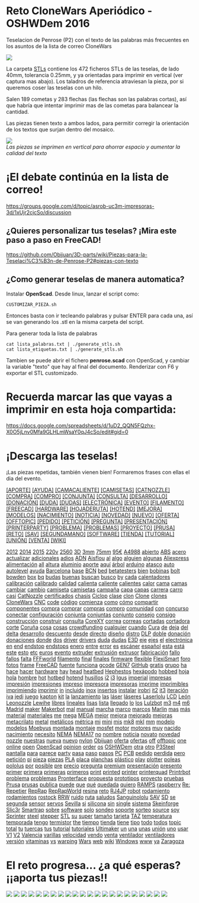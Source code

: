 # Reto CloneWars Aperiódico - OSHWDem 2016
Teselacion de Penrose (P2) con el texto de las palabras más frecuentes en los asuntos de la lista de correo CloneWars

![](fotos/teselacion.png)  

La carpeta [STLs](STLs) contiene los 472 ficheros STLs de las teselas, de lado 40mm, tolerancia 0.25mm, y ya orientadas para imprimir en vertical (ver captura mas abajo).
Los taladros de referencia atraviesan la pieza, por si queremos coser las teselas con un hilo.

Salen 189 cometas y 283 flechas (las flechas son las palabras cortas), así que habría que intentar imprimir mas de las cometas para balancear la cantidad.

Las piezas tienen texto a ambos lados, para permitir corregir la orientación de los textos que surjan dentro del mosaico.

![](fotos/piezas_slic3r.png)  
_Las piezas se imprimen en vertical para ahorrar espacio y aumentar la calidad del texto_

¡El debate continúa en la lista de correo!
==
<https://groups.google.com/d/topic/asrob-uc3m-impresoras-3d/1xUjr2cjcSo/discussion>

¿Quieres personalizar tus teselas? ¡Mira este paso a paso en FreeCAD!
--
<https://github.com/Obijuan/3D-parts/wiki/Piezas-para-la-Teselaci%C3%B3n-de-Penrose-P2#piezas-con-texto>

¿Como generar teselas de manera automatica?
--
Instalar **OpenScad**. Desde linux, lanzar el script como:

```
CUSTOMIZAR_PIEZA.sh
```
Entonces basta con ir tecleando palabras y pulsar ENTER para cada una, así se van generando los .stl en la misma carpeta del script.

Para generar toda la lista de palabras
```
cat lista_palabras.txt | ./generate_stls.sh
cat lista_etiquetas.txt | ./generate_stls.sh
```

Tambien se puede abrir el fichero **penrose.scad** con OpenScad, y cambiar la variable "texto" que hay al final del documento. Renderizar con F6 y exportar el STL customizado.


# Recuerda marcar las que vayas a imprimir en esta hoja compartida:  

<https://docs.google.com/spreadsheets/d/1uD2_QQN5FQzhx-X0O5jLnv0Mfa9GLHLmWsaY0qJ4cSo/edit#gid=0>


# ¡Descarga las teselas!

¡Las piezas repetidas, también vienen bien! Formaremos frases con ellas el dia del evento.  

[[APORTE]](STLs/[APORTE].stl) [[AYUDA]](STLs/[AYUDA].stl) [[CAMACALIENTE]](STLs/[CAMACALIENTE].stl) [[CAMISETAS]](STLs/[CAMISETAS].stl) [[CATNOZZLE]](STLs/[CATNOZZLE].stl) [[COMPRA]](STLs/[COMPRA].stl) [[COMPRO]](STLs/[COMPRO].stl) [[CONJUNTA]](STLs/[CONJUNTA].stl) [[CONSULTA]](STLs/[CONSULTA].stl) [[DESARROLLO]](STLs/[DESARROLLO].stl) [[DONACIÓN]](STLs/[DONACIÓN].stl) [[DUDA]](STLs/[DUDA].stl) [[DUDAS]](STLs/[DUDAS].stl) [[ELECTRÓNICA]](STLs/[ELECTRÓNICA].stl) [[EVENTO]](STLs/[EVENTO].stl) [[FILAMENTO]](STLs/[FILAMENTO].stl) [[FREECAD]](STLs/[FREECAD].stl) [[HARDWARE]](STLs/[HARDWARE].stl) [[HOJADERUTA]](STLs/[HOJADERUTA].stl) [[HOTEND]](STLs/[HOTEND].stl) [[MEJORA]](STLs/[MEJORA].stl) [[MODELOS]](STLs/[MODELOS].stl) [[NACIMIENTO]](STLs/[NACIMIENTO].stl) [[NOTICIA]](STLs/[NOTICIA].stl) [[NOVEDAD]](STLs/[NOVEDAD].stl) [[NUEVO]](STLs/[NUEVO].stl) [[OFERTA]](STLs/[OFERTA].stl) [[OFFTOPIC]](STLs/[OFFTOPIC].stl) [[PEDIDO]](STLs/[PEDIDO].stl) [[PETICIÓN]](STLs/[PETICIÓN].stl) [[PREGUNTA]](STLs/[PREGUNTA].stl) [[PRESENTACIÓN]](STLs/[PRESENTACIÓN].stl) [[PRINTERPARTY]](STLs/[PRINTERPARTY].stl) [[PROBLEMA]](STLs/[PROBLEMA].stl) [[PROBLEMAS]](STLs/[PROBLEMAS].stl) [[PROYECTO]](STLs/[PROYECTO].stl) [[PRUSA]](STLs/[PRUSA].stl) [[RETO]](STLs/[RETO].stl) [[SAV]](STLs/[SAV].stl) [[SEGUNDAMANO]](STLs/[SEGUNDAMANO].stl) [[SOFTWARE]](STLs/[SOFTWARE].stl) [[TIENDA]](STLs/[TIENDA].stl) [[TUTORIAL]](STLs/[TUTORIAL].stl) [[UNIÓN]](STLs/[UNIÓN].stl) [[VENTA]](STLs/[VENTA].stl) [[WIKI]](STLs/[WIKI].stl)

[2012](STLs/2012.stl) [2014](STLs/2014.stl) [2015](STLs/2015.stl) [220v](STLs/220v.stl) [2560](STLs/2560.stl) [3D](STLs/3D.stl) [3mm](STLs/3mm.stl) [75mm](STLs/75mm.stl) [95€](STLs/95€.stl) [A4988](STLs/A4988.stl) [abierto](STLs/abierto.stl) [ABS](STLs/ABS.stl) [acero](STLs/acero.stl) [actualizar](STLs/actualizar.stl) [adicionales](STLs/adicionales.stl) [adios](STLs/adios.stl) [ADN](STLs/ADN.stl) [Aisflou](STLs/Aisflou.stl) [al](STLs/al.stl) [algo](STLs/algo.stl) [alguien](STLs/alguien.stl) [algunas](STLs/algunas.stl) [Aliexpress](STLs/Aliexpress.stl) [alimentación](STLs/alimentación.stl) [all](STLs/all.stl) [altura](STLs/altura.stl) [aluminio](STLs/aluminio.stl) [aporte](STLs/aporte.stl) [aquí](STLs/aquí.stl) [árbol](STLs/árbol.stl) [arduino](STLs/arduino.stl) [atasco](STLs/atasco.stl) [auto](STLs/auto.stl) [autolevel](STLs/autolevel.stl) [ayuda](STLs/ayuda.stl) [Barcelona](STLs/Barcelona.stl) [base](STLs/base.stl) [BCN](STLs/BCN.stl) [bed](STLs/bed.stl) [betatesters](STLs/betatesters.stl) [bien](STLs/bien.stl) [bobinas](STLs/bobinas.stl) [bolt](STLs/bolt.stl) [bowden](STLs/bowden.stl) [box](STLs/box.stl) [bq](STLs/bq.stl) [budas](STLs/budas.stl) [buenas](STLs/buenas.stl) [buscan](STLs/buscan.stl) [busco](STLs/busco.stl) [by](STLs/by.stl) [cada](STLs/cada.stl) [calentadores](STLs/calentadores.stl) [calibración](STLs/calibración.stl) [calibrado](STLs/calibrado.stl) [calidad](STLs/calidad.stl) [calienta](STLs/calienta.stl) [caliente](STLs/caliente.stl) [calientes](STLs/calientes.stl) [calor](STLs/calor.stl) [cama](STLs/cama.stl) [camas](STLs/camas.stl) [cambiar](STLs/cambiar.stl) [cambio](STLs/cambio.stl) [camiseta](STLs/camiseta.stl) [camisetas](STLs/camisetas.stl) [campaña](STLs/campaña.stl) [capa](STLs/capa.stl) [capas](STLs/capas.stl) [carrera](STLs/carrera.stl) [carro](STLs/carro.stl) [casi](STLs/casi.stl) [CatNozzle](STLs/CatNozzle.stl) [certificados](STLs/certificados.stl) [chasis](STLs/chasis.stl) [Ciclop](STLs/Ciclop.stl) [clase](STLs/clase.stl) [clon](STLs/clon.stl) [Clone](STLs/Clone.stl) [clones](STLs/clones.stl) [CloneWars](STLs/CloneWars.stl) [CNC](STLs/CNC.stl) [code](STLs/code.stl) [código](STLs/código.stl) [comienza](STLs/comienza.stl) [como](STLs/como.stl) [cómo](STLs/cómo.stl) [compartir](STLs/compartir.stl) [componentes](STLs/componentes.stl) [compra](STLs/compra.stl) [comprar](STLs/comprar.stl) [compras](STLs/compras.stl) [compro](STLs/compro.stl) [comunidad](STLs/comunidad.stl) [con](STLs/con.stl) [concurso](STLs/concurso.stl) [conectar](STLs/conectar.stl) [configuración](STLs/configuración.stl) [conjunta](STLs/conjunta.stl) [conjuntas](STLs/conjuntas.stl) [conjunto](STLs/conjunto.stl) [consejo](STLs/consejo.stl) [consigo](STLs/consigo.stl) [construcción](STLs/construcción.stl) [construir](STLs/construir.stl) [consulta](STLs/consulta.stl) [CoreXY](STLs/CoreXY.stl) [correa](STLs/correa.stl) [correas](STLs/correas.stl) [cortadas](STLs/cortadas.stl) [cortadora](STLs/cortadora.stl) [corte](STLs/corte.stl) [Coruña](STLs/Coruña.stl) [cosa](STLs/cosa.stl) [cosas](STLs/cosas.stl) [crowdfunding](STLs/crowdfunding.stl) [cualquier](STLs/cualquier.stl) [cuando](STLs/cuando.stl) [Cura](STLs/Cura.stl) [de](STLs/de.stl) [deja](STLs/deja.stl) [del](STLs/del.stl) [delta](STLs/delta.stl) [desarrollo](STLs/desarrollo.stl) [descuento](STLs/descuento.stl) [desde](STLs/desde.stl) [directo](STLs/directo.stl) [diseño](STLs/diseño.stl) [distro](STLs/distro.stl) [DLP](STLs/DLP.stl) [doble](STLs/doble.stl) [donación](STLs/donación.stl) [donaciones](STLs/donaciones.stl) [donde](STLs/donde.stl) [dos](STLs/dos.stl) [driver](STLs/driver.stl) [drivers](STLs/drivers.stl) [duda](STLs/duda.stl) [dudas](STLs/dudas.stl) [E3D](STLs/E3D.stl) [eje](STLs/eje.stl) [ejes](STLs/ejes.stl) [el](STLs/el.stl) [electrónica](STLs/electrónica.stl) [en](STLs/en.stl) [end](STLs/end.stl) [endstop](STLs/endstop.stl) [endstops](STLs/endstops.stl) [enero](STLs/enero.stl) [entre](STLs/entre.stl) [error](STLs/error.stl) [es](STLs/es.stl) [escáner](STLs/escáner.stl) [español](STLs/español.stl) [esta](STLs/esta.stl) [está](STLs/está.stl) [este](STLs/este.stl) [esto](STLs/esto.stl) [etc](STLs/etc.stl) [euros](STLs/euros.stl) [evento](STLs/evento.stl) [extruder](STLs/extruder.stl) [extrusión](STLs/extrusión.stl) [extrusor](STLs/extrusor.stl) [fabricación](STLs/fabricación.stl) [fallo](STLs/fallo.stl) [fallos](STLs/fallos.stl) [falta](STLs/falta.stl) [FFFworld](STLs/FFFworld.stl) [filamento](STLs/filamento.stl) [final](STLs/final.stl) [finales](STLs/finales.stl) [firmware](STLs/firmware.stl) [flexible](STLs/flexible.stl) [FlexiSmart](STLs/FlexiSmart.stl) [foro](STLs/foro.stl) [fotos](STLs/fotos.stl) [frame](STLs/frame.stl) [FreeCAD](STLs/FreeCAD.stl) [fuente](STLs/fuente.stl) [funciona](STLs/funciona.stl) [gcode](STLs/gcode.stl) [GEN7](STLs/GEN7.stl) [GitHub](STLs/GitHub.stl) [gratis](STLs/gratis.stl) [grupo](STLs/grupo.stl) [ha](STLs/ha.stl) [hace](STLs/hace.stl) [hacer](STLs/hacer.stl) [hardware](STLs/hardware.stl) [hay](STLs/hay.stl) [head](STLs/head.stl) [heatbed](STLs/heatbed.stl) [Hephestos](STLs/Hephestos.stl) [hexápodo](STLs/hexápodo.stl) [hobbed](STLs/hobbed.stl) [hoja](STLs/hoja.stl) [hola](STLs/hola.stl) [hombre](STLs/hombre.stl) [hot](STLs/hot.stl) [hotbed](STLs/hotbed.stl) [hotend](STLs/hotend.stl) [husillos](STLs/husillos.stl) [i2](STLs/i2.stl) [i3](STLs/i3.stl) [Igus](STLs/Igus.stl) [imperial](STLs/imperial.stl) [impresas](STLs/impresas.stl) [impresión](STLs/impresión.stl) [impresiones](STLs/impresiones.stl) [impreso](STLs/impreso.stl) [impresora](STLs/impresora.stl) [impresoras](STLs/impresoras.stl) [imprime](STLs/imprime.stl) [imprimibles](STLs/imprimibles.stl) [imprimiendo](STLs/imprimiendo.stl) [imprimir](STLs/imprimir.stl) [in](STLs/in.stl) [incluido](STLs/incluido.stl) [inox](STLs/inox.stl) [insertos](STLs/insertos.stl) [instalar](STLs/instalar.stl) [irobri](STLs/irobri.stl) [it2](STLs/it2.stl) [it3](STLs/it3.stl) [iteración](STLs/iteración.stl) [iva](STLs/iva.stl) [jedi](STLs/jedi.stl) [juego](STLs/juego.stl) [kapton](STLs/kapton.stl) [kit](STLs/kit.stl) [la](STLs/la.stl) [lanzamiento](STLs/lanzamiento.stl) [las](STLs/las.stl) [láser](STLs/láser.stl) [láseres](STLs/láseres.stl) [Laserlolu](STLs/Laserlolu.stl) [LCD](STLs/LCD.stl) [León](STLs/León.stl) [Leonozzle](STLs/Leonozzle.stl) [Lewihe](STLs/Lewihe.stl) [libres](STLs/libres.stl) [lineales](STLs/lineales.stl) [lisas](STLs/lisas.stl) [lista](STLs/lista.stl) [llegado](STLs/llegado.stl) [lo](STLs/lo.stl) [los](STLs/los.stl) [Lulzbot](STLs/Lulzbot.stl) [m3](STLs/m3.stl) [m4](STLs/m4.stl) [m6](STLs/m6.stl) [Madrid](STLs/Madrid.stl) [maker](STLs/maker.stl) [Makerbot](STLs/Makerbot.stl) [mal](STLs/mal.stl) [manual](STLs/manual.stl) [marcha](STLs/marcha.stl) [marco](STLs/marco.stl) [marcos](STLs/marcos.stl) [Marlin](STLs/Marlin.stl) [mas](STLs/mas.stl) [más](STLs/más.stl) [material](STLs/material.stl) [materiales](STLs/materiales.stl) [me](STLs/me.stl) [mega](STLs/mega.stl) [MEGA](STLs/MEGA.stl) [mejor](STLs/mejor.stl) [mejora](STLs/mejora.stl) [mejorado](STLs/mejorado.stl) [mejoras](STLs/mejoras.stl) [metacrilato](STLs/metacrilato.stl) [metal](STLs/metal.stl) [metálicos](STLs/metálicos.stl) [métrica](STLs/métrica.stl) [mi](STLs/mi.stl) [mini](STLs/mini.stl) [mis](STLs/mis.stl) [mk8](STLs/mk8.stl) [mkI](STLs/mkI.stl) [mm](STLs/mm.stl) [modelo](STLs/modelo.stl) [modelos](STLs/modelos.stl) [Moebyus](STLs/Moebyus.stl) [montada](STLs/montada.stl) [montaje](STLs/montaje.stl) [mosfet](STLs/mosfet.stl) [motor](STLs/motor.stl) [motores](STLs/motores.stl) [muy](STLs/muy.stl) [nacido](STLs/nacido.stl) [nacimiento](STLs/nacimiento.stl) [necesito](STLs/necesito.stl) [NEMA](STLs/NEMA.stl) [NEMA17](STLs/NEMA17.stl) [no](STLs/no.stl) [nombre](STLs/nombre.stl) [noticia](STLs/noticia.stl) [novato](STLs/novato.stl) [novedad](STLs/novedad.stl) [nozzle](STLs/nozzle.stl) [nuestras](STLs/nuestras.stl) [nueva](STLs/nueva.stl) [nuevo](STLs/nuevo.stl) [nylon](STLs/nylon.stl) [Obijuan](STLs/Obijuan.stl) [oferta](STLs/oferta.stl) [ofertas](STLs/ofertas.stl) [off](STLs/off.stl) [offtopic](STLs/offtopic.stl) [one](STLs/one.stl) [online](STLs/online.stl) [open](STLs/open.stl) [OpenScad](STLs/OpenScad.stl) [opinion](STLs/opinion.stl) [order](STLs/order.stl) [os](STLs/os.stl) [OSHWDem](STLs/OSHWDem.stl) [otra](STLs/otra.stl) [otro](STLs/otro.stl) [P3Steel](STLs/P3Steel.stl) [pantalla](STLs/pantalla.stl) [para](STLs/para.stl) [parece](STLs/parece.stl) [party](STLs/party.stl) [pasa](STLs/pasa.stl) [paso](STLs/paso.stl) [pasos](STLs/pasos.stl) [PC](STLs/PC.stl) [PCB](STLs/PCB.stl) [pedido](STLs/pedido.stl) [perdida](STLs/perdida.stl) [pero](STLs/pero.stl) [petición](STLs/petición.stl) [pi](STLs/pi.stl) [pieza](STLs/pieza.stl) [piezas](STLs/piezas.stl) [PLA](STLs/PLA.stl) [placa](STLs/placa.stl) [planchas](STLs/planchas.stl) [plástico](STLs/plástico.stl) [play](STLs/play.stl) [plotter](STLs/plotter.stl) [poleas](STLs/poleas.stl) [pololus](STLs/pololus.stl) [por](STLs/por.stl) [posible](STLs/posible.stl) [pre](STLs/pre.stl) [precio](STLs/precio.stl) [pregunta](STLs/pregunta.stl) [premium](STLs/premium.stl) [presentación](STLs/presentación.stl) [presento](STLs/presento.stl) [primer](STLs/primer.stl) [primera](STLs/primera.stl) [primeras](STLs/primeras.stl) [primeros](STLs/primeros.stl) [print](STLs/print.stl) [printed](STLs/printed.stl) [printer](STLs/printer.stl) [printerquad](STLs/printerquad.stl) [Printrbot](STLs/Printrbot.stl) [problema](STLs/problema.stl) [problemas](STLs/problemas.stl) [Pronterface](STLs/Pronterface.stl) [propuesta](STLs/propuesta.stl) [prototipos](STLs/prototipos.stl) [proyecto](STLs/proyecto.stl) [pruebas](STLs/pruebas.stl) [Prusa](STLs/Prusa.stl) [prusas](STLs/prusas.stl) [publica](STLs/publica.stl) [puede](STLs/puede.stl) [que](STLs/que.stl) [qué](STLs/qué.stl) [quedada](STLs/quedada.stl) [quiero](STLs/quiero.stl) [RAMPS](STLs/RAMPS.stl) [raspberry](STLs/raspberry.stl) [Re:](STLs/Re:.stl) [Repetier](STLs/Repetier.stl) [RepRap](STLs/RepRap.stl) [RepRapWorld](STLs/RepRapWorld.stl) [resina](STLs/resina.stl) [reto](STLs/reto.stl) [RJ4JP](STLs/RJ4JP.stl) [robot](STLs/robot.stl) [rodamiento](STLs/rodamiento.stl) [rodamientos](STLs/rodamientos.stl) [rostock](STLs/rostock.stl) [RRW](STLs/RRW.stl) [ruido](STLs/ruido.stl) [ruta](STLs/ruta.stl) [saludos](STLs/saludos.stl) [Sanguinololu](STLs/Sanguinololu.stl) [SAV](STLs/SAV.stl) [SD](STLs/SD.stl) [se](STLs/se.stl) [segunda](STLs/segunda.stl) [sensor](STLs/sensor.stl) [servos](STLs/servos.stl) [Sevilla](STLs/Sevilla.stl) [si](STLs/si.stl) [silicona](STLs/silicona.stl) [sin](STLs/sin.stl) [single](STLs/single.stl) [sistema](STLs/sistema.stl) [Skeinforge](STLs/Skeinforge.stl) [Slic3r](STLs/Slic3r.stl) [Smartrap](STLs/Smartrap.stl) [sobre](STLs/sobre.stl) [software](STLs/software.stl) [solo](STLs/solo.stl) [sondeo](STLs/sondeo.stl) [soporte](STLs/soporte.stl) [sorteo](STLs/sorteo.stl) [source](STLs/source.stl) [soy](STLs/soy.stl) [Sprinter](STLs/Sprinter.stl) [steel](STLs/steel.stl) [stepper](STLs/stepper.stl) [STL](STLs/STL.stl) [su](STLs/su.stl) [super](STLs/super.stl) [tamaño](STLs/tamaño.stl) [tarjeta](STLs/tarjeta.stl) [TAZ](STLs/TAZ.stl) [temperatura](STLs/temperatura.stl) [temporada](STLs/temporada.stl) [tengo](STLs/tengo.stl) [termistor](STLs/termistor.stl) [the](STLs/the.stl) [tiempo](STLs/tiempo.stl) [tienda](STLs/tienda.stl) [tiene](STLs/tiene.stl) [tipo](STLs/tipo.stl) [todo](STLs/todo.stl) [todos](STLs/todos.stl) [topic](STLs/topic.stl) [total](STLs/total.stl) [tu](STLs/tu.stl) [tuercas](STLs/tuercas.stl) [tus](STLs/tus.stl) [tutorial](STLs/tutorial.stl) [tutoriales](STLs/tutoriales.stl) [Ultimaker](STLs/Ultimaker.stl) [un](STLs/un.stl) [una](STLs/una.stl) [unas](STLs/unas.stl) [unión](STLs/unión.stl) [uno](STLs/uno.stl) [usar](STLs/usar.stl) [V1](STLs/V1.stl) [V2](STLs/V2.stl) [Valencia](STLs/Valencia.stl) [varillas](STLs/varillas.stl) [velocidad](STLs/velocidad.stl) [vendo](STLs/vendo.stl) [venta](STLs/venta.stl) [ventilador](STLs/ventilador.stl) [ventiladores](STLs/ventiladores.stl) [versión](STLs/versión.stl) [vitaminas](STLs/vitaminas.stl) [vs](STLs/vs.stl) [warping](STLs/warping.stl) [Wars](STLs/Wars.stl) [web](STLs/web.stl) [wiki](STLs/wiki.stl) [Windows](STLs/Windows.stl) [www](STLs/www.stl) [ya](STLs/ya.stl) [Zaragoza](STLs/Zaragoza.stl)


# El reto progresa... ¿a qué esperas? ¡¡aporta tus piezas!!

![](fotos/obijuan.png)
![](fotos/patripi.jpg)
![](fotos/obijuan2.jpg)
![](fotos/obijuan3.jpg)
![](fotos/obijuan4.png)
![](fotos/eneko.jpg)
![](fotos/obijuan5.jpg)
![](fotos/patripi2.jpg)
![](fotos/rafacouto.png)
![](fotos/fmalpartida.jpg)
![](fotos/danielTorres.jpg)
![](fotos/eneko2.jpg)
![](fotos/alexTutusaus.jpg)
![](fotos/vincentM.jpg)
![](fotos/carlosgs.jpg)
![](fotos/carlosgs2.jpg)
![](fotos/diegoLale.jpg)
![](fotos/patripi3.jpg)
![](fotos/txintofano.jpg)
![](fotos/danielTorres2.jpg)
![](fotos/diegoLale2.jpg)
![](fotos/cloneHazard.jpg)

